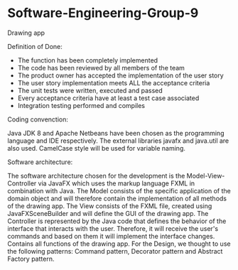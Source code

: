 # Software-Engineering-Group-9
Drawing app


Definition of Done: 

- The function has been completely implemented 
- The code has been reviewed by all members of the team 
- The product owner has accepted the implementation of the user story 
- The user story implementation meets ALL the acceptance criteria 
- The unit tests were written, executed and passed 
- Every acceptance criteria have at least a test case associated 
- Integration testing performed and compiles 

 

Coding convenction:

Java JDK 8 and Apache Netbeans have been chosen as the programming language and IDE respectively. The external libraries javafx and java.util are also used.
CamelCase style will be used for variable naming. 

 

Software architecture: 

The software architecture chosen for the development is the Model-View-Controller via JavaFX which uses the markup language FXML in combination with Java. 
The Model consists of the specific application of the domain object and will therefore contain the implementation of all methods of the drawing app. 
The View consists of the FXML file, created using JavaFXSceneBuilder and will define the GUI of the drawing app. 
The Controller is represented by the Java code that defines the behavior of the interface that interacts with the user. Therefore, it will receive the user's commands and based on them it will implement the interface changes. Contains all functions of the drawing app. 
For the Design, we thought to use the following patterns: Command pattern, Decorator pattern and Abstract Factory pattern.  
